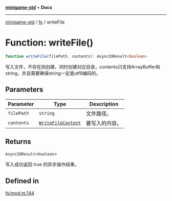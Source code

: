 [**minigame-std**](../../../README.md) • **Docs**

***

[minigame-std](../../../README.md) / [fs](../README.md) / writeFile

# Function: writeFile()

```ts
function writeFile(filePath, contents): AsyncIOResult<boolean>
```

写入文件，不存在则创建，同时创建对应目录，contents只支持ArrayBuffer和string，并且需要确保string一定是utf8编码的。

## Parameters

| Parameter | Type | Description |
| ------ | ------ | ------ |
| `filePath` | `string` | 文件路径。 |
| `contents` | [`WriteFileContent`](../type-aliases/WriteFileContent.md) | 要写入的内容。 |

## Returns

`AsyncIOResult`\<`boolean`\>

写入成功返回 true 的异步操作结果。

## Defined in

[fs/mod.ts:144](https://github.com/JiangJie/minigame-std/blob/9a02e61a8957cca22585cd9d056a48faa2b3d8ee/src/std/fs/mod.ts#L144)
